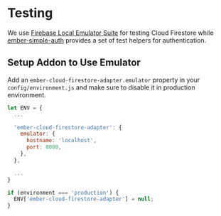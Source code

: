 # Testing

We use [Firebase Local Emulator Suite](https://firebase.google.com/docs/emulator-suite) for testing Cloud Firestore while [ember-simple-auth](https://github.com/simplabs/ember-simple-auth#testing) provides a set of test helpers for authentication.

## Setup Addon to Use Emulator

Add an `ember-cloud-firestore-adapter.emulator` property in your `config/environment.js` and make sure to disable it in production environment.

```javascript
let ENV = {
  ...

  'ember-cloud-firestore-adapter': {
    emulator: {
      hostname: 'localhost',
      port: 8080,
    },
  },

  ...
}

if (environment === 'production') {
  ENV['ember-cloud-firestore-adapter'] = null;
}
```
